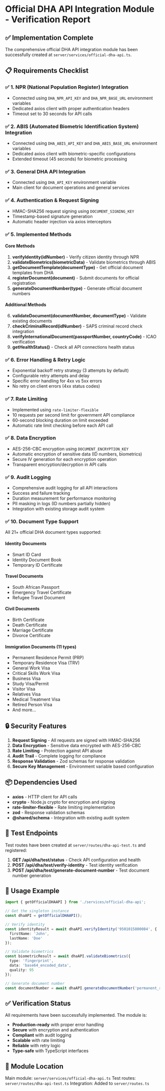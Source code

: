 # Official DHA API Integration Module - Verification Report

## ✅ Implementation Complete

The comprehensive official DHA API integration module has been successfully created at `server/services/official-dha-api.ts`.

## 📋 Requirements Checklist

### ✅ 1. NPR (National Population Register) Integration
- Connected using `DHA_NPR_API_KEY` and `DHA_NPR_BASE_URL` environment variables
- Dedicated axios client with proper authentication headers
- Timeout set to 30 seconds for API calls

### ✅ 2. ABIS (Automated Biometric Identification System) Integration  
- Connected using `DHA_ABIS_API_KEY` and `DHA_ABIS_BASE_URL` environment variables
- Dedicated axios client with biometric-specific configurations
- Extended timeout (45 seconds) for biometric processing

### ✅ 3. General DHA API Integration
- Connected using `DHA_API_KEY` environment variable
- Main client for document operations and general services

### ✅ 4. Authentication & Request Signing
- HMAC-SHA256 request signing using `DOCUMENT_SIGNING_KEY`
- Timestamp-based signature generation
- Automatic header injection via axios interceptors

### ✅ 5. Implemented Methods

#### Core Methods
1. **verifyIdentity(idNumber)** - Verify citizen identity through NPR
2. **validateBiometrics(biometricData)** - Validate biometrics through ABIS  
3. **getDocumentTemplate(documentType)** - Get official document templates from DHA
4. **registerDocument(document)** - Submit documents for official registration
5. **generateDocumentNumber(type)** - Generate official document numbers

#### Additional Methods
6. **validateDocument(documentNumber, documentType)** - Validate existing documents
7. **checkCriminalRecord(idNumber)** - SAPS criminal record check integration
8. **verifyInternationalDocument(passportNumber, countryCode)** - ICAO verification
9. **getHealthStatus()** - Check all API connections health status

### ✅ 6. Error Handling & Retry Logic
- Exponential backoff retry strategy (3 attempts by default)
- Configurable retry attempts and delay
- Specific error handling for 4xx vs 5xx errors
- No retry on client errors (4xx status codes)

### ✅ 7. Rate Limiting
- Implemented using `rate-limiter-flexible`
- 10 requests per second limit for government API compliance
- 60-second blocking duration on limit exceeded
- Automatic rate limit checking before each API call

### ✅ 8. Data Encryption
- AES-256-CBC encryption using `DOCUMENT_ENCRYPTION_KEY`
- Automatic encryption of sensitive data (ID numbers, biometrics)
- Secure IV generation for each encryption operation
- Transparent encryption/decryption in API calls

### ✅ 9. Audit Logging
- Comprehensive audit logging for all API interactions
- Success and failure tracking
- Duration measurement for performance monitoring
- PII masking in logs (ID numbers partially hidden)
- Integration with existing storage audit system

### ✅ 10. Document Type Support
All 21+ official DHA document types supported:

#### Identity Documents
- Smart ID Card
- Identity Document Book  
- Temporary ID Certificate

#### Travel Documents
- South African Passport
- Emergency Travel Certificate
- Refugee Travel Document

#### Civil Documents
- Birth Certificate
- Death Certificate
- Marriage Certificate
- Divorce Certificate

#### Immigration Documents (11 types)
- Permanent Residence Permit (PRP)
- Temporary Residence Visa (TRV)
- General Work Visa
- Critical Skills Work Visa
- Business Visa
- Study Visa/Permit
- Visitor Visa
- Relatives Visa
- Medical Treatment Visa
- Retired Person Visa
- And more...

## 🔒 Security Features

1. **Request Signing** - All requests are signed with HMAC-SHA256
2. **Data Encryption** - Sensitive data encrypted with AES-256-CBC
3. **Rate Limiting** - Protection against API abuse
4. **Audit Trail** - Complete logging for compliance
5. **Response Validation** - Zod schemas for response validation
6. **Secure Key Management** - Environment variable based configuration

## 📦 Dependencies Used

- **axios** - HTTP client for API calls
- **crypto** - Node.js crypto for encryption and signing
- **rate-limiter-flexible** - Rate limiting implementation
- **zod** - Response validation schemas
- **@shared/schema** - Integration with existing audit system

## 🧪 Test Endpoints

Test routes have been created at `server/routes/dha-api-test.ts` and registered:

1. **GET /api/dha/test/status** - Check API configuration and health
2. **POST /api/dha/test/verify-identity** - Test identity verification
3. **POST /api/dha/test/generate-document-number** - Test document number generation

## 📝 Usage Example

```typescript
import { getOfficialDHAAPI } from './services/official-dha-api';

// Get the singleton instance
const dhaAPI = getOfficialDHAAPI();

// Verify identity
const identityResult = await dhaAPI.verifyIdentity('9501015800084', {
  firstName: 'John',
  lastName: 'Doe'
});

// Validate biometrics
const biometricResult = await dhaAPI.validateBiometrics({
  type: 'fingerprint',
  data: 'base64_encoded_data',
  quality: 95
});

// Generate document number
const documentNumber = await dhaAPI.generateDocumentNumber('permanent_residence_permit');
```

## ✅ Verification Status

All requirements have been successfully implemented. The module is:
- **Production-ready** with proper error handling
- **Secure** with encryption and authentication
- **Compliant** with audit logging
- **Scalable** with rate limiting
- **Reliable** with retry logic
- **Type-safe** with TypeScript interfaces

## 🚀 Module Location

Main module: `server/services/official-dha-api.ts`
Test routes: `server/routes/dha-api-test.ts`
Integration: Added to `server/routes.ts`